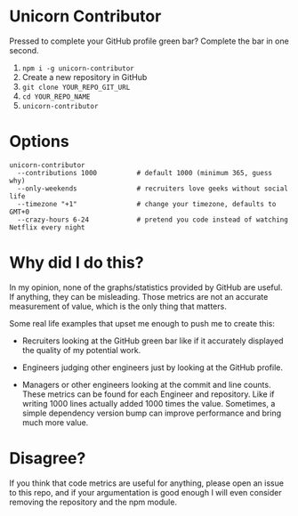 # Unicorn Contributor

Pressed to complete your GitHub profile green bar? Complete the bar in one second.

1. ```npm i -g unicorn-contributor```
2. Create a new repository in GitHub
3. ```git clone YOUR_REPO_GIT_URL```
4. ```cd YOUR_REPO_NAME```
5. ```unicorn-contributor```

# Options
```
unicorn-contributor
  --contributions 1000          # default 1000 (minimum 365, guess why)
  --only-weekends               # recruiters love geeks without social life
  --timezone "+1"               # change your timezone, defaults to GMT+0
  --crazy-hours 6-24            # pretend you code instead of watching Netflix every night
```


# Why did I do this?

In my opinion, none of the graphs/statistics provided by GitHub are useful.
If anything, they can be misleading. Those metrics are not an
accurate measurement of value, which is the only thing that matters.

Some real life examples that upset me enough to push me to create this:

* Recruiters looking at the GitHub green bar like if it accurately displayed the
quality of my potential work.

* Engineers judging other engineers just by looking at the GitHub profile.

* Managers or other engineers looking at the commit and line counts. These
metrics can be found for each Engineer and repository. Like if writing 1000 lines
actually added 1000 times the value. Sometimes, a simple dependency version
bump can improve performance and bring much more value.


# Disagree?

If you think that code metrics are useful for anything, please open an
issue to this repo, and if your argumentation is good enough I will even
consider removing the repository and the npm module.
